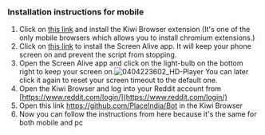 ### Installation instructions for mobile
1. Click on [this link](https://play.google.com/store/apps/details?id=com.kiwibrowser.browser) and install the Kiwi Browser extension (It's one of the only mobile browsers which allows you to install chromium extensions.)
2. Click on [this link](https://play.google.com/store/apps/details?id=in.snapcore.screen_alive) to install the Screen Alive app. It will keep your phone screen on and prevent the script from stopping.
3. Open the Screen Alive app and click on the light-bulb on the bottom right to keep your screen on.![0404223602_HD-Player](https://user-images.githubusercontent.com/67459484/161595810-580be62e-e62a-41cb-bb5e-f0a8c89df1cd.jpg)
You can later click it again to reset your screen timeout to the default one.
4. Open the Kiwi Browser and log into your Reddit account from [https://www.reddit.com/login/](https://www.reddit.com/login/)
5. Open this link https://github.com/PlaceIndia/Bot in the Kiwi Browser
6. Now you can follow the instructions from here because it's the same for both mobile and pc
